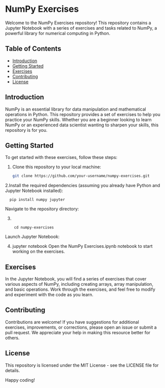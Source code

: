# NumPy Exercises

Welcome to the NumPy Exercises repository! This repository contains a Jupyter Notebook with a series of exercises and tasks related to NumPy, a powerful library for numerical computing in Python.

## Table of Contents

- [Introduction](#introduction)
- [Getting Started](#getting-started)
- [Exercises](#exercises)
- [Contributing](#contributing)
- [License](#license)

## Introduction

NumPy is an essential library for data manipulation and mathematical operations in Python. This repository provides a set of exercises to help you practice your NumPy skills. Whether you are a beginner looking to learn NumPy or an experienced data scientist wanting to sharpen your skills, this repository is for you.

## Getting Started

To get started with these exercises, follow these steps:

1. Clone this repository to your local machine:

   ```bash
   git clone https://github.com/your-username/numpy-exercises.git

2.Install the required dependencies (assuming you already have Python and Jupyter Notebook installed):

      pip install numpy jupyter

Navigate to the repository directory:

3.

        cd numpy-exercises
Launch Jupyter Notebook:

4.
      jupyter notebook
Open the NumPy Exercises.ipynb notebook to start working on the exercises.

## Exercises
In the Jupyter Notebook, you will find a series of exercises that cover various aspects of NumPy, including creating arrays, array manipulation, and basic operations. Work through the exercises, and feel free to modify and experiment with the code as you learn.

## Contributing
Contributions are welcome! If you have suggestions for additional exercises, improvements, or corrections, please open an issue or submit a pull request. We appreciate your help in making this resource better for others.

## License
This repository is licensed under the MIT License - see the LICENSE file for details.

Happy coding!
